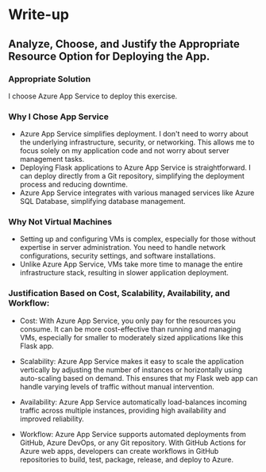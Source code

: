 # Write-up

## Analyze, Choose, and Justify the Appropriate Resource Option for Deploying the App.

### Appropriate Solution
I choose Azure App Service to deploy this exercise.

### Why I Chose App Service
- Azure App Service simplifies deployment. I don't need to worry about the underlying infrastructure, security, or networking. This allows me to focus solely on my application code and not worry about server management tasks.
- Deploying Flask applications to Azure App Service is straightforward. I can deploy directly from a Git repository, simplifying the deployment process and reducing downtime.
- Azure App Service integrates with various managed services like Azure SQL Database, simplifying database management.

### Why Not Virtual Machines
- Setting up and configuring VMs is complex, especially for those without expertise in server administration. You need to handle network configurations, security settings, and software installations.
- Unlike Azure App Service, VMs take more time to manage the entire infrastructure stack, resulting in slower application deployment.

### Justification Based on Cost, Scalability, Availability, and Workflow:

- Cost: With Azure App Service, you only pay for the resources you consume. It can be more cost-effective than running and managing VMs, especially for smaller to moderately sized applications like this Flask app.

- Scalability: Azure App Service makes it easy to scale the application vertically by adjusting the number of instances or horizontally using auto-scaling based on demand. This ensures that my Flask web app can handle varying levels of traffic without manual intervention.

- Availability: Azure App Service automatically load-balances incoming traffic across multiple instances, providing high availability and improved reliability.

- Workflow: Azure App Service supports automated deployments from GitHub, Azure DevOps, or any Git repository. With GitHub Actions for Azure web apps, developers can create workflows in GitHub repositories to build, test, package, release, and deploy to Azure.
